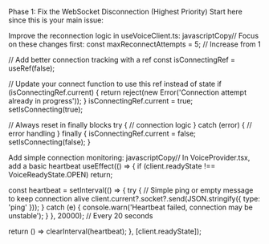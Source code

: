 Phase 1: Fix the WebSocket Disconnection (Highest Priority)
Start here since this is your main issue:

Improve the reconnection logic in useVoiceClient.ts:
javascriptCopy// Focus on these changes first:
const maxReconnectAttempts = 5; // Increase from 1

// Add better connection tracking with a ref
const isConnectingRef = useRef(false);

// Update your connect function to use this ref instead of state
if (isConnectingRef.current) {
  return reject(new Error('Connection attempt already in progress'));
}
isConnectingRef.current = true;
setIsConnecting(true);

// Always reset in finally blocks
try {
  // connection logic
} catch (error) {
  // error handling
} finally {
  isConnectingRef.current = false;
  setIsConnecting(false);
}

Add simple connection monitoring:
javascriptCopy// In VoiceProvider.tsx, add a basic heartbeat
useEffect(() => {
  if (client.readyState !== VoiceReadyState.OPEN) return;
  
  const heartbeat = setInterval(() => {
    try {
      // Simple ping or empty message to keep connection alive
      client.current?.socket?.send(JSON.stringify({ type: 'ping' }));
    } catch (e) {
      console.warn('Heartbeat failed, connection may be unstable');
    }
  }, 20000); // Every 20 seconds
  
  return () => clearInterval(heartbeat);
}, [client.readyState]);